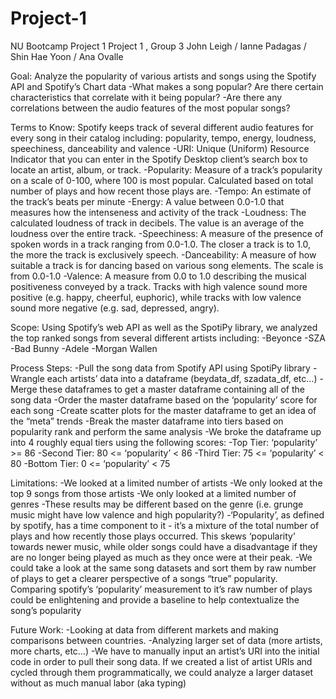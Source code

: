 # Project-1
NU Bootcamp Project 1
Project 1 , Group 3
John Leigh / Ianne Padagas / Shin Hae Yoon / Ana Ovalle


Goal:
Analyze the popularity of various artists and songs using the Spotify API and Spotify’s Chart data
-What makes a song popular? Are there certain characteristics that correlate with it being popular?
-Are there any correlations between the audio features of the most popular songs?

Terms to Know:
Spotify keeps track of several different audio features for every song in their catalog including: popularity, tempo, energy, loudness, speechiness, danceability and valence
-URI: Unique (Uniform) Resource Indicator that you can enter in the Spotify Desktop client’s search box to locate an artist, album, or track. 
-Popularity: Measure of a track’s popularity on a scale of 0-100, where 100 is most popular. Calculated based on total number of plays and how recent those plays are. 
-Tempo: An estimate of the track’s beats per minute
-Energy: A value between 0.0-1.0 that measures how the intenseness and activity of the track
-Loudness:  The calculated loudness of track in decibels. The value is an average of the loudness over the entire track.
-Speechiness: A measure of the presence of spoken words in a track ranging from 0.0-1.0. The closer a track is to 1.0, the more the track is exclusively speech. 
-Danceability: A measure of how suitable a track is for dancing based on various song elements. The scale is from 0.0-1.0
-Valence: A measure from 0.0 to 1.0 describing the musical positiveness conveyed by a track. Tracks with high valence sound more positive (e.g. happy, cheerful, euphoric), while tracks with low valence sound more negative (e.g. sad, depressed, angry).

Scope:
Using Spotify’s web API as well as the SpotiPy library, we analyzed the top ranked songs from several different artists including:
-Beyonce
-SZA
-Bad Bunny
-Adele
-Morgan Wallen

Process Steps:
-Pull the song data from Spotify API using SpotiPy library
-Wrangle each artists’ data into a dataframe (beydata_df, szadata_df, etc…)
-Merge these dataframes to get a master dataframe containing all of the song data
-Order the master dataframe based on the ‘popularity’ score for each song
-Create scatter plots for the master dataframe to get an idea of the “meta” trends
-Break the master dataframe into tiers based on popularity rank and perform the same analysis
-We broke the dataframe up into 4 roughly equal tiers using the following scores:
    -Top Tier: ‘popularity’ >= 86
    -Second Tier: 80 <= ‘popularity’ < 86
    -Third Tier: 75 <= ‘popularity’ < 80
    -Bottom Tier: 0 <= ‘popularity’ < 75

Limitations:
-We looked at a limited number of artists
-We only looked at the top 9 songs from those artists
-We only looked at a limited number of genres 
-These results may be different based on the genre (i.e. grunge music might have low valence and high popularity?)
-‘Popularity’, as defined by spotify, has a time component to it - it’s a mixture of the total number of plays and how recently those plays occurred. This skews ‘popularity’ towards newer music, while older songs could have a disadvantage if they are no longer being played as much as they once were at their peak. 
    -We could take a look at the same song datasets and sort them by raw number of plays to get a clearer perspective of a songs “true” popularity. Comparing spotify’s ‘popularity’ measurement to it’s raw number of plays could be enlightening and provide a baseline to help contextualize the song’s popularity

Future Work:
-Looking at data from different markets and making comparisons between countries.
-Analyzing larger set of data (more artists, more charts, etc…)
    -We have to manually input an artist’s URI into the initial code in order to pull their song data. If we created a list of artist URIs and cycled through them programmatically, we could analyze a larger dataset without as much manual labor (aka typing)

